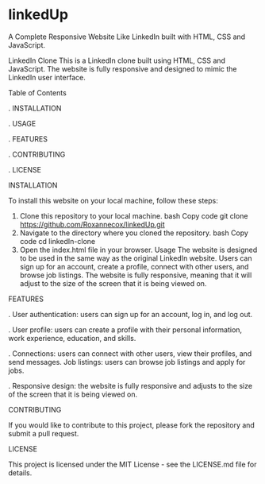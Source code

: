 # linkedUp
A Complete Responsive Website Like LinkedIn built with HTML, CSS and JavaScript.

LinkedIn Clone
This is a LinkedIn clone built using HTML, CSS and JavaScript.
The website is fully responsive and designed to mimic the LinkedIn user interface.

Table of Contents

. INSTALLATION

. USAGE

. FEATURES

. CONTRIBUTING

. LICENSE

INSTALLATION

To install this website on your local machine, follow these steps:

1. Clone this repository to your local machine.
bash
Copy code
git clone https://github.com/Roxannecox/linkedUp.git
2. Navigate to the directory where you cloned the repository.
bash
Copy code
cd linkedIn-clone
3. Open the index.html file in your browser.
Usage
The website is designed to be used in the same way as the original LinkedIn website. Users can sign up for an account, create a profile, connect with other users, and browse job listings. The website is fully responsive, meaning that it will adjust to the size of the screen that it is being viewed on.


FEATURES

. User authentication: users can sign up for an account, log in, and log out.

. User profile: users can create a profile with their personal information, work experience, education, and skills.

. Connections: users can connect with other users, view their profiles, and send messages.
  Job listings: users can browse job listings and apply for jobs.
  
. Responsive design: the website is fully responsive and adjusts to the size of the screen that it is being viewed on.


CONTRIBUTING

If you would like to contribute to this project, please fork the repository and submit a pull request.

LICENSE

This project is licensed under the MIT License - see the LICENSE.md file for details.
